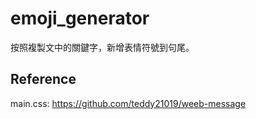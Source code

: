 # emoji_generator
按照複製文中的關鍵字，新增表情符號到句尾。

## Reference
main.css: https://github.com/teddy21019/weeb-message
